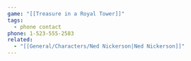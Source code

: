 ```yaml
---
game: "[[Treasure in a Royal Tower]]"
tags: 
  - phone contact
phone: 1-523-555-2583
related:
  - "[[General/Characters/Ned Nickerson|Ned Nickerson]]"
---
```

